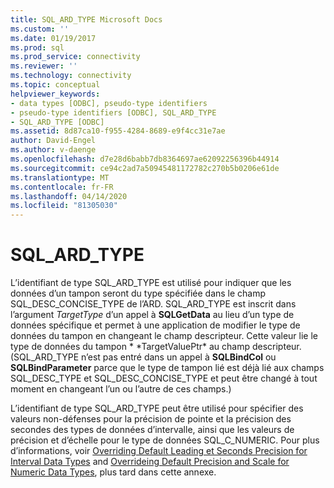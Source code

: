 ```yaml
---
title: SQL_ARD_TYPE Microsoft Docs
ms.custom: ''
ms.date: 01/19/2017
ms.prod: sql
ms.prod_service: connectivity
ms.reviewer: ''
ms.technology: connectivity
ms.topic: conceptual
helpviewer_keywords:
- data types [ODBC], pseudo-type identifiers
- pseudo-type identifiers [ODBC], SQL_ARD_TYPE
- SQL_ARD_TYPE [ODBC]
ms.assetid: 8d87ca10-f955-4284-8689-e9f4cc31e7ae
author: David-Engel
ms.author: v-daenge
ms.openlocfilehash: d7e28d6babb7db8364697ae62092256396b44914
ms.sourcegitcommit: ce94c2ad7a50945481172782c270b5b0206e61de
ms.translationtype: MT
ms.contentlocale: fr-FR
ms.lasthandoff: 04/14/2020
ms.locfileid: "81305030"
---
```

# <a name="sql_ard_type"></a>SQL_ARD_TYPE
L’identifiant de type SQL_ARD_TYPE est utilisé pour indiquer que les données d’un tampon seront du type spécifiée dans le champ SQL_DESC_CONCISE_TYPE de l’ARD. SQL_ARD_TYPE est inscrit dans l’argument *TargetType* d’un appel à **SQLGetData** au lieu d’un type de données spécifique et permet à une application de modifier le type de données du tampon en changeant le champ descripteur. Cette valeur lie le type de données du tampon * \*TargetValuePtr* au champ descripteur. (SQL_ARD_TYPE n’est pas entré dans un appel à **SQLBindCol** ou **SQLBindParameter** parce que le type de tampon lié est déjà lié aux champs SQL_DESC_TYPE et SQL_DESC_CONCISE_TYPE et peut être changé à tout moment en changeant l’un ou l’autre de ces champs.)  
  
 L’identifiant de type SQL_ARD_TYPE peut être utilisé pour spécifier des valeurs non-défenses pour la précision de pointe et la précision des secondes des types de données d’intervalle, ainsi que les valeurs de précision et d’échelle pour le type de données SQL_C_NUMERIC. Pour plus d’informations, voir [Overriding Default Leading et Seconds Precision for Interval Data Types](../../../odbc/reference/appendixes/overriding-default-leading-and-seconds-precision-for-interval-data-types.md) and [Overrideing Default Precision and Scale for Numeric Data Types](../../../odbc/reference/appendixes/overriding-default-precision-and-scale-for-numeric-data-types.md), plus tard dans cette annexe.
